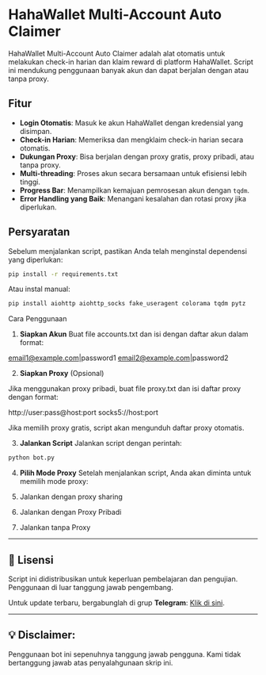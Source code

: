 # HahaWallet Multi-Account Auto Claimer

HahaWallet Multi-Account Auto Claimer adalah alat otomatis untuk melakukan check-in harian dan klaim reward di platform HahaWallet. Script ini mendukung penggunaan banyak akun dan dapat berjalan dengan atau tanpa proxy.

## Fitur
- **Login Otomatis**: Masuk ke akun HahaWallet dengan kredensial yang disimpan.
- **Check-in Harian**: Memeriksa dan mengklaim check-in harian secara otomatis.
- **Dukungan Proxy**: Bisa berjalan dengan proxy gratis, proxy pribadi, atau tanpa proxy.
- **Multi-threading**: Proses akun secara bersamaan untuk efisiensi lebih tinggi.
- **Progress Bar**: Menampilkan kemajuan pemrosesan akun dengan `tqdm`.
- **Error Handling yang Baik**: Menangani kesalahan dan rotasi proxy jika diperlukan.

## Persyaratan
Sebelum menjalankan script, pastikan Anda telah menginstal dependensi yang diperlukan:

```sh
pip install -r requirements.txt
```

Atau instal manual:

```sh
pip install aiohttp aiohttp_socks fake_useragent colorama tqdm pytz
```

Cara Penggunaan

1. **Siapkan Akun**
Buat file accounts.txt dan isi dengan daftar akun dalam format:

email1@example.com|password1
email2@example.com|password2


2. **Siapkan Proxy** (Opsional)

Jika menggunakan proxy pribadi, buat file proxy.txt dan isi daftar proxy dengan format:

http://user:pass@host:port
socks5://host:port

Jika memilih proxy gratis, script akan mengunduh daftar proxy otomatis.



3. **Jalankan Script**
Jalankan script dengan perintah:

```sh
python bot.py
```

4. **Pilih Mode Proxy**
Setelah menjalankan script, Anda akan diminta untuk memilih mode proxy:

1. Jalankan dengan proxy sharing
2. Jalankan dengan Proxy Pribadi
3. Jalankan tanpa Proxy


---

## 📜 Lisensi  

Script ini didistribusikan untuk keperluan pembelajaran dan pengujian. Penggunaan di luar tanggung jawab pengembang.  

Untuk update terbaru, bergabunglah di grup **Telegram**: [Klik di sini](https://t.me/sentineldiscus).


---

## 💡 Disclaimer: 
Penggunaan bot ini sepenuhnya tanggung jawab pengguna. Kami tidak bertanggung jawab atas penyalahgunaan skrip ini.
